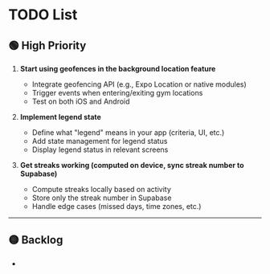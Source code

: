 # TODO List

## 🟢 High Priority

1. **Start using geofences in the background location feature**

   - Integrate geofencing API (e.g., Expo Location or native modules)
   - Trigger events when entering/exiting gym locations
   - Test on both iOS and Android

2. **Implement legend state**

   - Define what "legend" means in your app (criteria, UI, etc.)
   - Add state management for legend status
   - Display legend status in relevant screens

3. **Get streaks working (computed on device, sync streak number to Supabase)**
   - Compute streaks locally based on activity
   - Store only the streak number in Supabase
   - Handle edge cases (missed days, time zones, etc.)

---

## 🟡 Backlog

-


